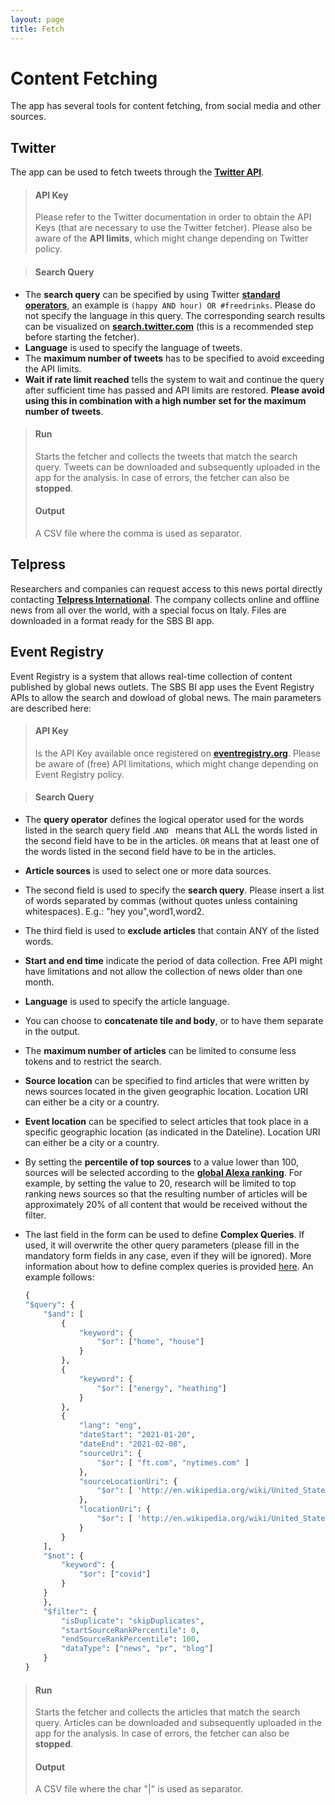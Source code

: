 ```yaml
---
layout: page
title: Fetch
---
```


# Content Fetching
The app has several tools for content fetching, from social media and other sources.

## Twitter
The app can be used to fetch tweets through the <a href="https://developer.twitter.com/en/docs" target="_blank">**Twitter API**</a>.

> #### API Key
> Please refer to the Twitter documentation in order to obtain the API Keys (that are necessary to use the Twitter fetcher). Please also be aware of the **API limits**, which might change depending on Twitter policy.

> #### Search Query
- The **search query** can be specified by using Twitter <a href="https://developer.twitter.com/en/docs/tweets/rules-and-filtering/overview/standard-operators" target="_blank">**standard operators**</a>, an example is `(happy AND hour) OR #freedrinks`. Please do not specify the language in this query. The corresponding search results can be visualized on <a href="https://search.twitter.com" target="_blank">**search.twitter.com**</a> (this is a recommended step before starting the fetcher).
- **Language** is used to specify the language of tweets.
- The **maximum number of tweets** has to be specified to avoid exceeding the API limits.
- **Wait if rate limit reached** tells the system to wait and continue the query after sufficient time has passed and API limits are restored. **Please avoid using this in combination with a high number set for the maximum number of tweets**.

> #### Run
> Starts the fetcher and collects the tweets that match the search query. Tweets can be downloaded and subsequently uploaded in the app for the analysis. In case of errors, the fetcher can also be **stopped**.
>
> #### Output
>
> A CSV file where the comma is used as separator.

## Telpress
Researchers and companies can request access to this news portal directly contacting <a href="http://www.telpress.com/" target="_blank">**Telpress International**</a>. The company collects online and offline news from all over the world, with a special focus on Italy. Files are downloaded in a format ready for the SBS BI app.

## Event Registry
Event Registry is a system that allows real-time collection of content published by global news outlets. The SBS BI app uses the Event Registry APIs to allow the search and dowload of global news. The main parameters are described here:

> #### API Key
> Is the API Key available once registered on <a href="https://eventregistry.org/" target="_blank">**eventregistry.org**</a>. Please be aware of (free) API limitations, which might change depending on Event Registry policy.

> #### Search Query
- The **query operator** defines the logical operator used for the words listed in the search query field .`AND ` means that ALL the words listed in the second field have to be in the articles. `OR` means that at least one of the words listed in the second field have to be in the articles. 

- **Article sources** is used to select one or more data sources.

- The second field is used to specify the **search query**. Please insert a list of words separated by commas (without quotes unless containing whitespaces). E.g.: "hey you",word1,word2.

- The third field is used to **exclude articles** that contain ANY of the listed words.

- **Start and end time** indicate the period of data collection. Free API might have limitations and not allow the collection of news older than one month.

- **Language** is used to specify the article language.

- You can choose to **concatenate tile and body**, or to have them separate in the output.

- The **maximum number of articles** can be limited to consume less tokens and to restrict the search.

- **Source location** can be specified to find articles that were written by news sources located in the given geographic location. Location URI can either be a city or a country.

- **Event location** can be specified to select articles that took place in a specific geographic location (as indicated in the Dateline). Location URI can either be a city or a country.

- By setting the **percentile of top sources** to a value lower than 100, sources will be selected according to the <a href="https://www.alexa.com/siteinfo" target="_blank">**global Alexa ranking**</a>. For example, by setting the value to 20, research will be limited to top ranking news sources so that the resulting number of articles will be approximately 20% of all content that would be received without the filter.

- The last field in the form can be used to define **Complex Queries**. If used, it will overwrite the other query parameters (please fill in the mandatory form fields in any case, even if they will be ignored). More information about how to define complex queries is provided [here](https://github.com/EventRegistry/event-registry-python/). An example follows:

  ```python
  {
  "$query": {
      "$and": [
          {
              "keyword": {
                  "$or": ["home", "house"]
              }
          },
          {
              "keyword": {
                  "$or": ["energy", "heathing"]
              }
          },
          {
              "lang": "eng",
              "dateStart": "2021-01-20",
              "dateEnd": "2021-02-08",
              "sourceUri": {
                  "$or": [ "ft.com", "nytimes.com" ]
              },
              "sourceLocationUri": {
                  "$or": [ 'http://en.wikipedia.org/wiki/United_States' ]
              },
              "locationUri": {
                  "$or": [ 'http://en.wikipedia.org/wiki/United_States' ]
              }
          }
      ],
      "$not": {
          "keyword": {
              "$or": ["covid"]
          }
      }
      },
      "$filter": {
          "isDuplicate": "skipDuplicates",
          "startSourceRankPercentile": 0,
          "endSourceRankPercentile": 100,
          "dataType": ["news", "pr", "blog"]
      }
  }
  ```

> #### Run
> Starts the fetcher and collects the articles that match the search query. Articles can be downloaded and subsequently uploaded in the app for the analysis. In case of errors, the fetcher can also be **stopped**.
>
> #### Output
>
> A CSV file where the char "|" is used as separator.